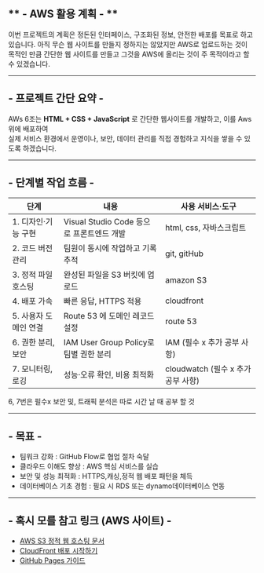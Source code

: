 ## ** - AWS 활용 계획 - **

이번 프로젝트의 계획은 정돈된 인터페이스, 구조화된 정보, 안전한 배포를 목표로 하고 있습니다. 
아직 무슨 웹 사이트를 만들지 정하지는 않았지만 AWS로 업로드하는 것이 목적인 만큼 간단한 웹 사이트를 만들고
그것을 AWS에 올리는 것이 주 목적이라고 할 수 있겠습니다.

---

##  - 프로젝트 간단 요약 -

AWs 6조는 **HTML + CSS + JavaScript** 로 간단한 웹사이트를 개발하고, 이를 Aws 위에 배포하여  
실제 서비스 환경에서 운영이나, 보안, 데이터 관리를 직접 경험하고 지식을 쌓을 수 있도록 하겠습니다.

---

## - 단계별 작업 흐름 - 

| 단계 | 내용 | 사용 서비스·도구 |
| --- | --- | --- |
| 1. 디자인·기능 구현 | Visual Studio Code 등으로 프론트엔드 개발 | html, css, 자바스크립트 |
| 2️. 코드 버전 관리 | 팀원이 동시에 작업하고 기록 추적 | git, gitHub |
| 3️. 정적 파일 호스팅 | 완성된 파일을 S3 버킷에 업로드 | amazon S3 |
| 4️. 배포 가속 | 빠른 응답, HTTPS 적용 | cloudfront |
| 5️. 사용자 도메인 연결 | Route 53 에 도메인 레코드 설정 | route 53 |
| 6️. 권한 분리,보안 | IAM User Group Policy로 팀별 권한 분리 | IAM (필수 x 추가 공부 사항)|
| 7️. 모니터링,로깅 | 성능·오류 확인, 비용 최적화 | cloudwatch (필수 x 추가 공부 사항)|

6, 7번은 필수x 보안 및, 트래픽 분석은 따로 시간 날 때 공부 할 것

---

## - 목표 -

- 팀워크 강화 : GitHub Flow로 협업 절차 숙달
- 클라우드 이해도 향상 : AWS 핵심 서비스를 실습  
- 보안 및 성능 최적화 : HTTPS,캐싱,정적 웹 배포 패턴을 체득  
- 데이터베이스 기초 경험 : 필요 시 RDS 또는 dynamo데이터베이스 연동 

---

## - 혹시 모를 참고 링크 (AWS 사이트) -

- [AWS S3 정적 웹 호스팅 문서](https://docs.aws.amazon.com/ko_kr/AmazonS3/latest/dev/WebsiteHosting.html)
- [CloudFront 배포 시작하기](https://docs.aws.amazon.com/ko_kr/AmazonCloudFront/latest/DeveloperGuide/GettingStarted.html)
- [GitHub Pages 가이드](https://aws.amazon.com/ko/blogs/)
